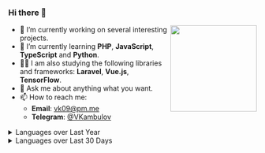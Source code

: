 ### Hi there 👋

<a href="https://github.com/anuraghazra/github-readme-stats">
  <img align="right" height="175" src="https://github-readme-stats.vercel.app/api?username=VKambulov&count_private=true&show_icons=true&include_all_commits=true&disable_animations=true" />
</a>

- 🔭 I’m currently working on several interesting projects.
- 🌱 I’m currently learning **PHP**, **JavaScript**, **TypeScript** and **Python**.
- 👨‍💻 I am also studying the following libraries and frameworks: **Laravel**, **Vue.js**, **TensorFlow**.
- 💬 Ask me about anything what you want.
- 📫 How to reach me:
  - **Email**: vk09@pm.me
  - **Telegram**: [@VKambulov](https://t.me/vkambulov)

<details>
  <summary>Languages over Last Year</summary>
  <a href="https://wakatime.com/@VKambulov"><img src="https://wakatime.com/share/@VKambulov/806a8c06-416b-4c7e-b83f-4f6d396d28cd.png" /></a>
</details>
<details>
  <summary>Languages over Last 30 Days</summary>
  <a href="https://wakatime.com/@VKambulov"><img src="https://wakatime.com/share/@VKambulov/95898244-0415-4407-b069-e7a0ab9ac659.png" /></a>
</details>
